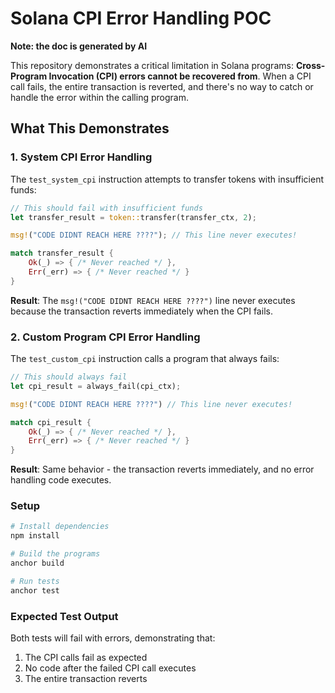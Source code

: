# Solana CPI Error Handling POC

__Note: the doc is generated by AI__





This repository demonstrates a critical limitation in Solana programs: **Cross-Program Invocation (CPI) errors cannot be recovered from**. When a CPI call fails, the entire transaction is reverted, and there's no way to catch or handle the error within the calling program.

##  What This Demonstrates

### 1. System CPI Error Handling
The `test_system_cpi` instruction attempts to transfer tokens with insufficient funds:

```rust
// This should fail with insufficient funds
let transfer_result = token::transfer(transfer_ctx, 2);

msg!("CODE DIDNT REACH HERE ????"); // This line never executes!

match transfer_result {
    Ok(_) => { /* Never reached */ },
    Err(_err) => { /* Never reached */ }
}
```

**Result**: The `msg!("CODE DIDNT REACH HERE ????")` line never executes because the transaction reverts immediately when the CPI fails.

### 2. Custom Program CPI Error Handling
The `test_custom_cpi` instruction calls a program that always fails:

```rust
// This should always fail
let cpi_result = always_fail(cpi_ctx);

msg!("CODE DIDNT REACH HERE ????") // This line never executes!

match cpi_result {
    Ok(_) => { /* Never reached */ },
    Err(_err) => { /* Never reached */ }
}
```

**Result**: Same behavior - the transaction reverts immediately, and no error handling code executes.


### Setup
```bash
# Install dependencies
npm install

# Build the programs
anchor build

# Run tests
anchor test
```

### Expected Test Output
Both tests will fail with errors, demonstrating that:
1. The CPI calls fail as expected
2. No code after the failed CPI call executes
3. The entire transaction reverts
